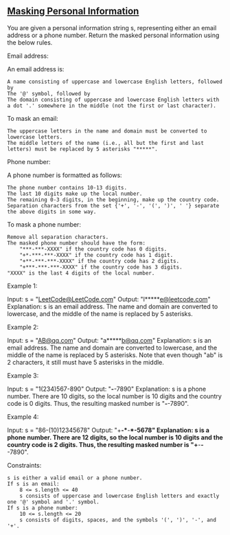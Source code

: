 ## [Masking Personal Information](https://leetcode.com/problems/masking-personal-information/)

You are given a personal information string s, representing either an email address or a phone number. Return the masked personal information using the below rules.

Email address:

An email address is:

    A name consisting of uppercase and lowercase English letters, followed by
    The '@' symbol, followed by
    The domain consisting of uppercase and lowercase English letters with a dot '.' somewhere in the middle (not the first or last character).

To mask an email:

    The uppercase letters in the name and domain must be converted to lowercase letters.
    The middle letters of the name (i.e., all but the first and last letters) must be replaced by 5 asterisks "*****".

Phone number:

A phone number is formatted as follows:

    The phone number contains 10-13 digits.
    The last 10 digits make up the local number.
    The remaining 0-3 digits, in the beginning, make up the country code.
    Separation characters from the set {'+', '-', '(', ')', ' '} separate the above digits in some way.

To mask a phone number:

    Remove all separation characters.
    The masked phone number should have the form:
        "***-***-XXXX" if the country code has 0 digits.
        "+*-***-***-XXXX" if the country code has 1 digit.
        "+**-***-***-XXXX" if the country code has 2 digits.
        "+***-***-***-XXXX" if the country code has 3 digits.
    "XXXX" is the last 4 digits of the local number.

Example 1:

Input: s = "LeetCode@LeetCode.com"
Output: "l**\***e@leetcode.com"
Explanation: s is an email address.
The name and domain are converted to lowercase, and the middle of the name is replaced by 5 asterisks.

Example 2:

Input: s = "AB@qq.com"
Output: "a**\***b@qq.com"
Explanation: s is an email address.
The name and domain are converted to lowercase, and the middle of the name is replaced by 5 asterisks.
Note that even though "ab" is 2 characters, it still must have 5 asterisks in the middle.

Example 3:

Input: s = "1(234)567-890"
Output: "**_-_**-7890"
Explanation: s is a phone number.
There are 10 digits, so the local number is 10 digits and the country code is 0 digits.
Thus, the resulting masked number is "**_-_**-7890".

Example 4:

Input: s = "86-(10)12345678"
Output: "+**-\***-**\*-5678"
Explanation: s is a phone number.
There are 12 digits, so the local number is 10 digits and the country code is 2 digits.
Thus, the resulting masked number is "+**-**_-_**-7890".

Constraints:

    s is either a valid email or a phone number.
    If s is an email:
        8 <= s.length <= 40
        s consists of uppercase and lowercase English letters and exactly one '@' symbol and '.' symbol.
    If s is a phone number:
        10 <= s.length <= 20
        s consists of digits, spaces, and the symbols '(', ')', '-', and '+'.
